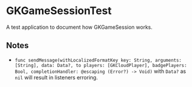 # GKGameSessionTest

A test application to document how GKGameSession works.

## Notes

 - `func sendMessage(withLocalizedFormatKey key: String, arguments: [String], data: Data?, to players: [GKCloudPlayer], badgePlayers: Bool, completionHandler: @escaping (Error?) -> Void)` with `Data?` as `nil` will result in listeners erroring.
